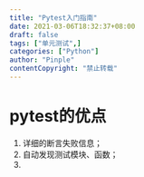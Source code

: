 ```yaml
---
title: "Pytest入门指南"
date: 2021-03-06T18:32:37+08:00
draft: false
tags: ["单元测试",]
categories: ["Python"]
author: "Pinple"
contentCopyright: "禁止转载"
---
```


# pytest的优点

1. 详细的断言失败信息；
2. 自动发现测试模块、函数；
3. 